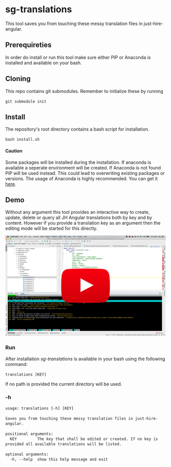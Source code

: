 # sg-translations

This tool saves you from touching these messy translation files in just-hire-angular.

## Prerequireties

In order do install or run this tool make sure either PIP or Anaconda is installed and available on your bash.

## Cloning

This repo contains git submodules. Remember to initialize these by running

`git submodule init`


## Install

The repository's root directory contains a bash script for installation.

`bash install.sh`

#### Caution

Some packages will be installed during the installation. If anaconda is available a seperate environment will be created. If Anaconda is not found PIP will be used instead. This could lead to overwriting existing packages or versions. The usage of Anaconda is highly recommended. You can get it [here](https://www.anaconda.com/).

## Demo

Without any argument this tool provides an interactive way to create, update, delete or query all JH Angular translations both by key and by content.
However if you provide a translation key as an argument then the editing mode will be started for this directly.

[![Watch Demo](doc/screenshot_demo.png)](https://youtu.be/U9hK9dsKim8)

### Run

After installation _sg-translations_ is available in your bash using the following command:

`translations [KEY]`

If no path is provided the current directory will be used.

### -h
```
usage: translations [-h] [KEY]

Saves you from touching these messy translation files in just-hire-angular.

positional arguments:
  KEY         The key that shall be edited or created. If no key is provided all available translations will be listed.

optional arguments:
  -h, --help  show this help message and exit
```


